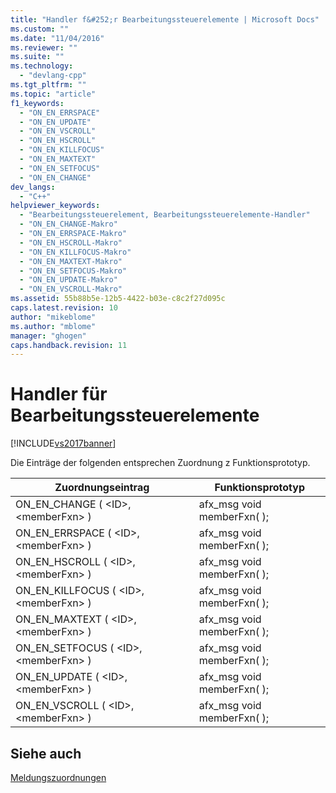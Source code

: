 ```yaml
---
title: "Handler f&#252;r Bearbeitungssteuerelemente | Microsoft Docs"
ms.custom: ""
ms.date: "11/04/2016"
ms.reviewer: ""
ms.suite: ""
ms.technology: 
  - "devlang-cpp"
ms.tgt_pltfrm: ""
ms.topic: "article"
f1_keywords: 
  - "ON_EN_ERRSPACE"
  - "ON_EN_UPDATE"
  - "ON_EN_VSCROLL"
  - "ON_EN_HSCROLL"
  - "ON_EN_KILLFOCUS"
  - "ON_EN_MAXTEXT"
  - "ON_EN_SETFOCUS"
  - "ON_EN_CHANGE"
dev_langs: 
  - "C++"
helpviewer_keywords: 
  - "Bearbeitungssteuerelement, Bearbeitungssteuerelemente-Handler"
  - "ON_EN_CHANGE-Makro"
  - "ON_EN_ERRSPACE-Makro"
  - "ON_EN_HSCROLL-Makro"
  - "ON_EN_KILLFOCUS-Makro"
  - "ON_EN_MAXTEXT-Makro"
  - "ON_EN_SETFOCUS-Makro"
  - "ON_EN_UPDATE-Makro"
  - "ON_EN_VSCROLL-Makro"
ms.assetid: 55b88b5e-12b5-4422-b03e-c8c2f27d095c
caps.latest.revision: 10
author: "mikeblome"
ms.author: "mblome"
manager: "ghogen"
caps.handback.revision: 11
---
```

# Handler f&#252;r Bearbeitungssteuerelemente
[!INCLUDE[vs2017banner](../../assembler/inline/includes/vs2017banner.md)]

Die Einträge der folgenden entsprechen Zuordnung z Funktionsprototyp.  
  
|Zuordnungseintrag|Funktionsprototyp|  
|-----------------------|-----------------------|  
|ON\_EN\_CHANGE \( \<ID\>, \<memberFxn\> \)|afx\_msg void memberFxn\( \);|  
|ON\_EN\_ERRSPACE \( \<ID\>, \<memberFxn\> \)|afx\_msg void memberFxn\( \);|  
|ON\_EN\_HSCROLL \( \<ID\>, \<memberFxn\> \)|afx\_msg void memberFxn\( \);|  
|ON\_EN\_KILLFOCUS \( \<ID\>, \<memberFxn\> \)|afx\_msg void memberFxn\( \);|  
|ON\_EN\_MAXTEXT \( \<ID\>, \<memberFxn\> \)|afx\_msg void memberFxn\( \);|  
|ON\_EN\_SETFOCUS \( \<ID\>, \<memberFxn\> \)|afx\_msg void memberFxn\( \);|  
|ON\_EN\_UPDATE \( \<ID\>, \<memberFxn\> \)|afx\_msg void memberFxn\( \);|  
|ON\_EN\_VSCROLL \( \<ID\>, \<memberFxn\> \)|afx\_msg void memberFxn\( \);|  
  
## Siehe auch  
 [Meldungszuordnungen](../../mfc/reference/message-maps-mfc.md)